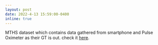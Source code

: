 ```yaml
---
layout: post
date: 2022-4-13 15:59:00-0400
inline: true
---
```


MTHS dataset which contains data gathered from smartphone and Pulse Oximeter as their GT is out. check it [here](https://github.com/MahdiFarvardin/MTVital).